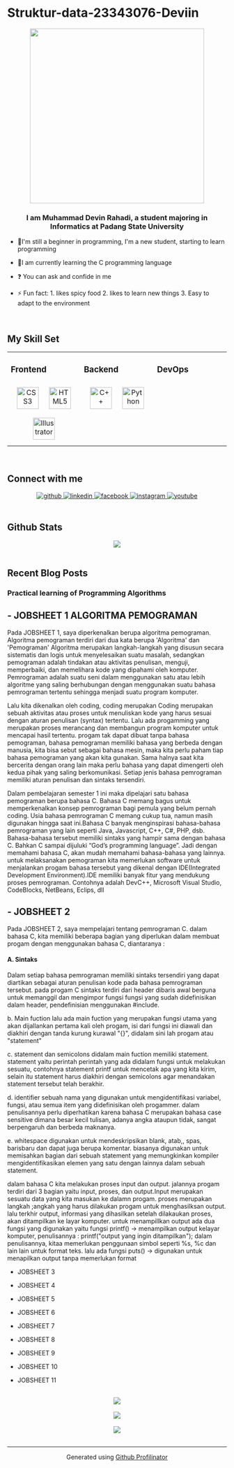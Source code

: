# Struktur-data-23343076-Deviin


<div align="center">
<img src="https://media.tenor.com/wA8Gx_UqnY4AAAAC/coding.gif" align="center" height="" width="400" />
</div>  
  

### <div align="center">I am Muhammad Devin Rahadi, a student majoring in Informatics at Padang State University</div>  
  

- 🔭I'm still a beginner in programming, I'm a new student, starting to learn programming  
  

- 🌱I am currently learning the C programming language  
  

- ❓ You can ask and confide in me  
  

- ⚡ Fun fact:
        1. likes spicy food
        2. likes to learn new things
        3. Easy to adapt to the environment   
  

<br/>  


## My Skill Set  
<table><tr><td valign="top" width="33%">



### Frontend  
<div align="center">  
<a href="https://www.w3schools.com/css/" target="_blank"><img style="margin: 10px" src="https://profilinator.rishav.dev/skills-assets/css3-original-wordmark.svg" alt="CSS3" height="50" /></a>  
<a href="https://en.wikipedia.org/wiki/HTML5" target="_blank"><img style="margin: 10px" src="https://profilinator.rishav.dev/skills-assets/html5-original-wordmark.svg" alt="HTML5" height="50" /></a>  
<a href="https://www.adobe.com/in/products/illustrator.html" target="_blank"><img style="margin: 10px" src="https://profilinator.rishav.dev/skills-assets/adobe_illustrator-icon.svg" alt="Illustrator" height="50" /></a>  
</div>

</td><td valign="top" width="33%">



### Backend  
<div align="center">  
<a href="https://www.cplusplus.com/" target="_blank"><img style="margin: 10px" src="https://profilinator.rishav.dev/skills-assets/cplusplus-original.svg" alt="C++" height="50" /></a>  
<a href="https://www.python.org/" target="_blank"><img style="margin: 10px" src="https://profilinator.rishav.dev/skills-assets/python-original.svg" alt="Python" height="50" /></a>  
</div>

</td><td valign="top" width="33%">



### DevOps  
<div align="center">  
  
</div>

</td></tr></table>  

<br/>  


## Connect with me  
<div align="center">
<a href="https://github.com/vondeastra" target="_blank">
<img src=https://img.shields.io/badge/github-%2324292e.svg?&style=for-the-badge&logo=github&logoColor=white alt=github style="margin-bottom: 5px;" />
</a>
<a href="https://linkedin.com/in/Muhammad Devin Rahadi" target="_blank">
<img src=https://img.shields.io/badge/linkedin-%231E77B5.svg?&style=for-the-badge&logo=linkedin&logoColor=white alt=linkedin style="margin-bottom: 5px;" />
</a>
<a href="https://www.facebook.com/Muhammad Devin Rahadi" target="_blank">
<img src=https://img.shields.io/badge/facebook-%232E87FB.svg?&style=for-the-badge&logo=facebook&logoColor=white alt=facebook style="margin-bottom: 5px;" />
</a>
<a href="https://instagram.com/devinrahadi" target="_blank">
<img src=https://img.shields.io/badge/instagram-%23000000.svg?&style=for-the-badge&logo=instagram&logoColor=white alt=instagram style="margin-bottom: 5px;" />
</a>
<a href="https://www.youtube.com/user/Muhammad Devin Rahadi" target="_blank">
<img src=https://img.shields.io/badge/youtube-%23EE4831.svg?&style=for-the-badge&logo=youtube&logoColor=white alt=youtube style="margin-bottom: 5px;" />
</a>  
</div>  
  

<br/>  


## Github Stats  
<div align="center"><img src="https://github-readme-stats.vercel.app/api?username=vondeastra&show_icons=true&count_private=true&hide_border=true" align="center" /></div>  

<br/>  


## Recent Blog Posts  


### Practical learning of Programming Algorithms  
<h2>- JOBSHEET 1 ALGORITMA PEMOGRAMAN</h2>

 Pada JOBSHEET 1, saya diperkenalkan berupa algoritma pemograman. Algoritma pemograman terdiri dari dua kata berupa 'Algoritma' dan 'Pemograman' Algoritma merupakan langkah-langkah yang disusun secara sistematis dan logis untuk menyelesaikan suatu masalah, sedangkan pemograman adalah tindakan atau aktivitas penulisan, menguji, memperbaiki, dan memelihara kode yang dipahami oleh komputer. Pemrograman adalah suatu seni dalam menggunakan satu atau lebih algoritme yang saling berhubungan dengan menggunakan suatu bahasa pemrograman tertentu sehingga menjadi suatu program komputer.

Lalu kita dikenalkan oleh coding, coding merupakan Coding merupakan sebuah aktivitas atau proses untuk menuliskan kode yang harus sesuai dengan aturan penulisan (syntax) tertentu. Lalu ada progamming yang merupakan proses merancang dan membangun program komputer untuk mencapai hasil tertentu. progam tak dapat dibuat tanpa bahasa pemograman, bahasa pemograman memiliki bahasa yang berbeda dengan manusia, kita bisa sebut sebagai bahasa mesin, maka kita perlu paham tiap bahasa pemograman yang akan kita gunakan. Sama halnya saat kita bercerita dengan orang lain maka perlu bahasa yang dapat dimengerti oleh kedua pihak yang saling berkomunikasi. Setiap jenis bahasa pemrograman memiliki aturan penulisan dan sintaks tersendiri. 

Dalam pembelajaran semester 1 ini maka dipelajari satu bahasa pemograman berupa bahasa C. Bahasa C memang bagus untuk memperkenalkan konsep pemrograman bagi pemula yang belum pernah coding. Usia bahasa pemrograman C memang cukup tua, namun masih digunakan hingga saat ini.Bahasa C banyak menginspirasi bahasa-bahasa pemrograman yang lain seperti Java, Javascript, C++, C#, PHP, dsb. Bahasa-bahasa tersebut memiliki sintaks yang hampir sama dengan bahasa C. Bahkan C sampai dijuluki “God’s programming language”. Jadi dengan memahami bahasa C, akan mudah memahami bahasa-bahasa yang lainnya. untuk melaksanakan pemograman kita memerlukan software untuk menjalankan progam bahasa tersebut yang dikenal dengan IDE(Integrated Development Environment).IDE memiliki banyak fitur yang mendukung proses pemrograman. Contohnya adalah DevC++, Microsoft Visual Studio, CodeBlocks, NetBeans, Eclips, dll
  
<h2>- JOBSHEET 2</h2>

 Pada JOBSHEET 2, saya mempelajari tentang pemrograman C. dalam bahasa C, kita memiliki beberapa bagian yang diperlukan dalam membuat progam dengan menggunakan bahasa C, diantaranya :
 
<h4>A. Sintaks</h4> 
 Dalam setiap bahasa pemrograman memiliki sintaks tersendiri yang dapat diartikan sebagai aturan penulisan kode pada bahasa pemrograman tersebut. pada progam C sintaks terdiri dari header dibaris awal berguna untuk memanggil dan mengimpor fungsi fungsi yang sudah didefinisikan dalam header, pendefinisian menggunakan #include.
 
 b. Main fuction
 lalu ada main fuction yang merupakan fungsi utama yang akan dijallankan pertama kali oleh progam, isi dari fungsi ini diawali dan diakhiri dengan tanda kurung kurawal "{}", didalam sini lah progam atau "statement"
 
 c. statement dan semicolons
 didalam main fuction memiliki statement. statement yaitu perintah perintah yang ada didalam fungsi untuk melakukan sesuatu, contohnya statement printf untuk mencetak apa yang kita kirim, selain itu statement harus diakhiri dengan semicolons agar menandakan statement tersebut telah berakhir.
 
  d. identifier
  sebuah nama yang digunakan untuk mengidentifikasi variabel, fungsi, atau semua item yang didefinisikan oleh progammer. dalam penulisannya perlu diperhatikan karena bahasa C merupakan bahasa case sensitive dimana besar kecil tulisan, adanya angka ataupun tidak, sangat berpengaruh dan berbeda maknanya.
  
  e. whitespace
  digunakan untuk mendeskripsikan blank, atab,, spas, barisbaru dan dapat juga berupa komentar. biasanya digunakan untuk memisahkan bagian dari sebuah statement yang memungkinkan kompiler mengidentifikasikan elemen yang satu dengan lainnya dalam sebuah statement.

  dalam bahasa C kita melakukan proses input dan output. jalannya progam terdiri dari 3 bagian yaitu input, proses, dan output.Input merupakan sesuatu data yang kita masukan ke dalamn progam. proses merupakan langkah ;angkah yang harus dilakukan progam untuk menghasilksan output. lalu terkhir output, informasi yang dihasilkan setelah dilakaukan proses, akan ditampilkan ke layar komputer. untuk menampillkan output ada dua fungsi yang digunakan yaitu 
fungsi printf() -> menampilkan output kelayar komputer, penulisannya :
printf("output yang ingin ditampilkan");
dalam penulisannya, kitaa memerlukan penggunaan simbol seperti %s, %c dan lain lain untuk format teks.
lalu ada fungsi puts() -> digunakan untuk menapilkan output tanpa memerlukan format
- JOBSHEET 3  
  

- JOBSHEET 4  
  

- JOBSHEET 5  
  

- JOBSHEET 6  
  

- JOBSHEET 7

  
- JOBSHEET 8

  
- JOBSHEET 9

  
- JOBSHEET 10

  
- JOBSHEET 11
  

<br/>  

<div align="center"><img src="https://spotify-github-profile.vercel.app/api/view.svg?uid=31v6cdczru5n2qeme74isliofc7i&redirect=true][https://spotify-github-profile.vercel.app/api/view.svg?uid=31v6cdczru5n2qeme74isliofc7i&cover_image=true&theme=default&show_offline=false&background_color=121212&interchange=false&bar_color=45c940&bar_color_cover=true" /></div>  

<br/>  

<div align="center">
<img src="https://komarev.com/ghpvc/?username=vondeastra&&style=flat-square" align="center" />
</div>  
  

<br/>  

<div align="center">
            <a href="https://www.buymeacoffee.com/vondeastra" target="_blank" style="display: inline-block;">
                <img
                    src="https://img.shields.io/badge/Donate-Buy%20Me%20A%20Coffee-orange.svg?style=flat-square&logo=buymeacoffee" 
                    align="center"
                />
            </a></div>
<br />

----
<div align="center">Generated using <a href="https://profilinator.rishav.dev/" target="_blank">Github Profilinator</a></div>
